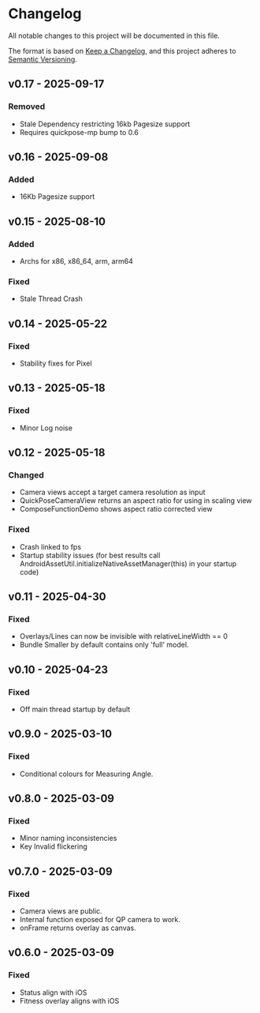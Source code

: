 # Changelog
All notable changes to this project will be documented in this file.

The format is based on [Keep a Changelog](https://keepachangelog.com/en/1.0.0/),
and this project adheres to [Semantic Versioning](https://semver.org/spec/v2.0.0.html).

## v0.17 - 2025-09-17

### Removed
- Stale Dependency restricting 16kb Pagesize support
- Requires quickpose-mp bump to 0.6

## v0.16 - 2025-09-08

### Added
- 16Kb Pagesize support


## v0.15 - 2025-08-10

### Added
- Archs for x86, x86_64, arm, arm64

### Fixed
- Stale Thread Crash


## v0.14 - 2025-05-22

### Fixed
- Stability fixes for Pixel

## v0.13 - 2025-05-18

### Fixed
- Minor Log noise

## v0.12 - 2025-05-18

### Changed
- Camera views accept a target camera resolution as input
- QuickPoseCameraView returns an aspect ratio for using in scaling view
- ComposeFunctionDemo shows aspect ratio corrected view

### Fixed
- Crash linked to fps
- Startup stability issues (for best results call AndroidAssetUtil.initializeNativeAssetManager(this) in your startup code)

## v0.11 - 2025-04-30

### Fixed
- Overlays/Lines can now be invisible with relativeLineWidth == 0
- Bundle Smaller by default contains only 'full' model.


## v0.10 - 2025-04-23

### Fixed
- Off main thread startup by default

## v0.9.0 - 2025-03-10

### Fixed
- Conditional colours for Measuring Angle.

## v0.8.0 - 2025-03-09

### Fixed
- Minor naming inconsistencies
- Key Invalid flickering

## v0.7.0 - 2025-03-09

### Fixed
- Camera views are public.
- Internal function exposed for QP camera to work.
- onFrame returns overlay as canvas.

## v0.6.0 - 2025-03-09

### Fixed
- Status align with iOS
- Fitness overlay aligns with iOS